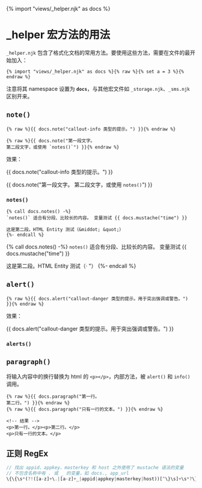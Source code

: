 {% import "views/_helper.njk" as docs %}
# _helper 宏方法的用法

`_helper.njk` 包含了格式化文档的常用方法。要使用这些方法，需要在文件的最开始加入：

<pre><code class="lang-nunjucks">&lbrace;% import "views/_helper.njk" as docs %&rbrace;{% raw %}{% set a = 3 %}{% endraw %}
</code></pre>

注意将其 namespace 设置为 **`docs`**，与其他宏文件如 `_storage.njk`、`_sms.njk` 区别开来。

## `note()`

```nunjucks
{% raw %}{{ docs.note("callout-info 类型的提示。") }}{% endraw %}

{% raw %}{{ docs.note("第一段文字。
第二段文字，或使用 `notes()`") }}{% endraw %}
```
效果：

{{ docs.note("callout-info 类型的提示。") }}

{{ docs.note("第一段文字。
第二段文字，或使用 `notes()`") }}

### `notes()`

<pre><code class="lang-nunjucks">&lbrace;% call docs.notes() -%&rbrace;
`notes()` 适合有分段、比较长的内容。 变量测试 {{ docs.mustache("time") }}

这是第二段。HTML Entity 测试（&amp;middot; &amp;quot;）
&lbrace;%- endcall %&rbrace;
</code></pre>

{% call docs.notes() -%}
`notes()` 适合有分段、比较长的内容。 变量测试 {{ docs.mustache("time") }}

这是第二段。HTML Entity 测试（&middot; &quot;）
{%- endcall %}

## `alert()`

```nunjucks
{% raw %}{{ docs.alert("callout-danger 类型的提示。用于突出强调或警告。") }}{% endraw %}
```
效果：

{{ docs.alert("callout-danger 类型的提示。用于突出强调或警告。") }}


### `alerts()`


## `paragraph()`

将输入内容中的换行替换为 html 的 `<p></p>`，内部方法，被 `alert()` 和 `info()` 调用。

```nunjucks
{% raw %}{{ docs.paragraph("第一行。
第二行。") }}{% endraw %}
{% raw %}{{ docs.paragraph("只有一行的文本。") }}{% endraw %}

<!-- 结果 -->
<p>第一行。</p><p>第二行。</p>
<p>只有一行的文本。</p>
```
## 正则 RegEx

```js
// 找出 appid、appkey、masterkey 和 host 之外使用了 mustache 语法的变量
// 不包含名称中有 . 或 _ 的变量，如 docs., app_url
\{\{\s*(?!([a-z]+\.|[a-z]+_|appid|appkey|masterkey|host))[^\}\s]+\s*?\}\}

```
